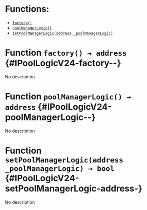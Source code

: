 

# Functions:
- [`factory()`](#IPoolLogicV24-factory--)
- [`poolManagerLogic()`](#IPoolLogicV24-poolManagerLogic--)
- [`setPoolManagerLogic(address _poolManagerLogic)`](#IPoolLogicV24-setPoolManagerLogic-address-)



# Function `factory() → address` {#IPoolLogicV24-factory--}
No description




# Function `poolManagerLogic() → address` {#IPoolLogicV24-poolManagerLogic--}
No description




# Function `setPoolManagerLogic(address _poolManagerLogic) → bool` {#IPoolLogicV24-setPoolManagerLogic-address-}
No description




